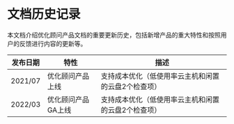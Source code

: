 # 文档历史记录

本文档介绍优化顾问产品文档的重要更新历史，包括新增产品的重大特性和按照用户的反馈进行内容的更新等。

| 发布日期 | 特性             | 描述                                                |
| -------- | ---------------- | --------------------------------------------------- |
| 2021/07  | 优化顾问产品上线 | 支持成本优化（低使用率云主机和闲置的云盘2个检查项） |
| 2022/03 | 优化顾问产品GA上线 | 支持成本优化（低使用率云主机和闲置的云盘2个检查项） |
